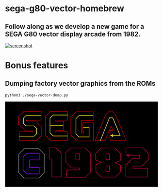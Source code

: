 # sega-g80-vector-homebrew


## Follow along as we develop a new game for a SEGA G80 vector display arcade from 1982. 

[![screenshot](https://img.youtube.com/vi/7MGQQfak8ME/0.jpg)](https://youtube.com/playlist?list=PL5WwuS3ViybqfLWkKmgaT5_N2kVawZYZk)

# Bonus features
## Dumping factory vector graphics from the ROMs
```
python3 ./sega-vector-dump.py
```
![screenshot](sega.png)


